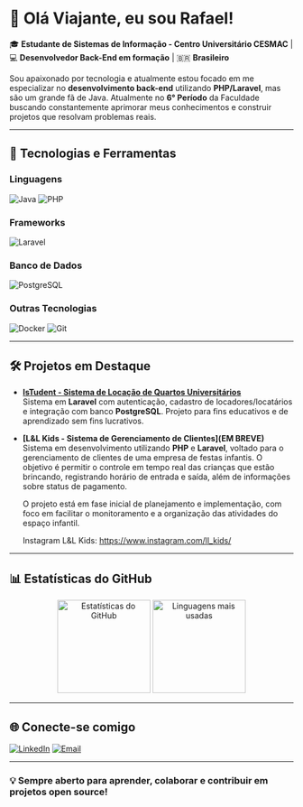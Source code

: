 # 👋 Olá Viajante, eu sou Rafael!

🎓 **Estudante de Sistemas de Informação - Centro Universitário CESMAC** | 💻 **Desenvolvedor Back-End em formação** | 🇧🇷 **Brasileiro**

Sou apaixonado por tecnologia e atualmente estou focado em me especializar no **desenvolvimento back-end** utilizando **PHP/Laravel**, mas são um grande fã de Java. Atualmente no **6° Período** da Faculdade buscando constantemente aprimorar meus conhecimentos e construir projetos que resolvam problemas reais.

---

## 🚀 Tecnologias e Ferramentas

### Linguagens
![Java](https://img.shields.io/badge/Java-ED8B00?style=for-the-badge&logo=java&logoColor=white)
![PHP](https://img.shields.io/badge/PHP-777BB4?style=for-the-badge&logo=php&logoColor=white)

### Frameworks
![Laravel](https://img.shields.io/badge/Laravel-FF2D20?style=for-the-badge&logo=laravel&logoColor=white)

### Banco de Dados
![PostgreSQL](https://img.shields.io/badge/PostgreSQL-316192?style=for-the-badge&logo=postgresql&logoColor=white)

### Outras Tecnologias
![Docker](https://img.shields.io/badge/Docker-2496ED?style=for-the-badge&logo=docker&logoColor=white)
![Git](https://img.shields.io/badge/Git-F05032?style=for-the-badge&logo=git&logoColor=white)

---

## 🛠 Projetos em Destaque

- **[IsTudent - Sistema de Locação de Quartos Universitários](https://github.com/RafaelAlvesMDO/IsTudent)**  
  Sistema em **Laravel** com autenticação, cadastro de locadores/locatários e integração com banco **PostgreSQL**. Projeto para fins educativos e de aprendizado sem fins lucrativos.

- **[L&L Kids - Sistema de Gerenciamento de Clientes](EM BREVE)**  
  Sistema em desenvolvimento utilizando **PHP** e **Laravel**, voltado para o gerenciamento de clientes de uma empresa de festas infantis. O objetivo é permitir o controle em tempo real das crianças que estão brincando, registrando horário de entrada e saída, além de informações sobre status de pagamento.

  O projeto está em fase inicial de planejamento e implementação, com foco em facilitar o monitoramento e a organização das atividades do espaço infantil.

  Instagram L&L Kids: https://www.instagram.com/ll_kids/

---

## 📊 Estatísticas do GitHub

<p align="center">
  <img src="https://github-readme-stats.vercel.app/api?username=Rafael-Alves&show_icons=true&theme=radical" alt="Estatísticas do GitHub" height="165"/>
  <img src="https://github-readme-stats.vercel.app/api/top-langs/?username=Rafael-Alves&layout=compact&theme=radical" alt="Linguagens mais usadas" height="165"/>
</p>

---

## 🌐 Conecte-se comigo

[![LinkedIn](https://img.shields.io/badge/LinkedIn-0A66C2?style=for-the-badge&logo=linkedin&logoColor=white)](https://www.linkedin.com/in/seulinkedin)
[![Email](https://img.shields.io/badge/Email-D14836?style=for-the-badge&logo=gmail&logoColor=white)](mailto:seuemail@gmail.com)

---

### 💡 Sempre aberto para aprender, colaborar e contribuir em projetos open source!
